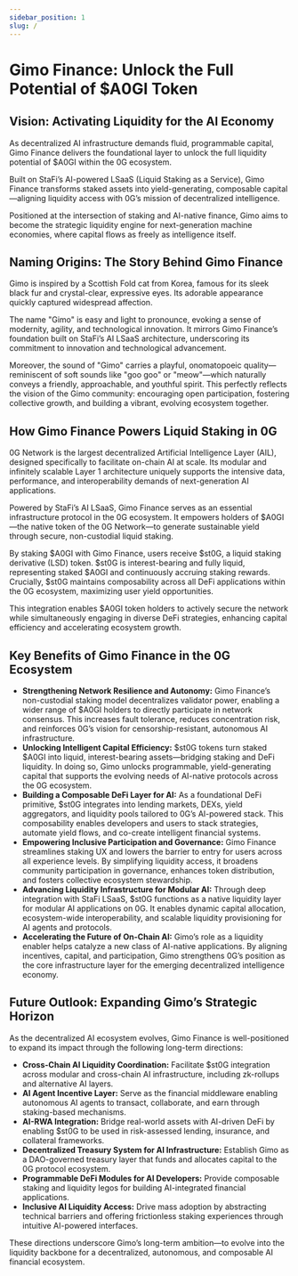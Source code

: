 ```yaml
---
sidebar_position: 1
slug: /
---
```


# Gimo Finance: Unlock the Full Potential of $A0GI Token

## Vision: Activating Liquidity for the AI Economy

As decentralized AI infrastructure demands fluid, programmable capital, Gimo Finance delivers the foundational layer to unlock the full liquidity potential of $A0GI within the 0G ecosystem.

Built on StaFi’s AI-powered LSaaS (Liquid Staking as a Service), Gimo Finance transforms staked assets into yield-generating, composable capital—aligning liquidity access with 0G’s mission of decentralized intelligence.

Positioned at the intersection of staking and AI-native finance, Gimo aims to become the strategic liquidity engine for next-generation machine economies, where capital flows as freely as intelligence itself.

## Naming Origins: The Story Behind Gimo Finance

Gimo is inspired by a Scottish Fold cat from Korea, famous for its sleek black fur and crystal-clear, expressive eyes. Its adorable appearance quickly captured widespread affection.

The name "Gimo" is easy and light to pronounce, evoking a sense of modernity, agility, and technological innovation. It mirrors Gimo Finance’s foundation built on StaFi’s AI LSaaS architecture, underscoring its commitment to innovation and technological advancement.

Moreover, the sound of "Gimo" carries a playful, onomatopoeic quality—reminiscent of soft sounds like "goo goo" or "meow"—which naturally conveys a friendly, approachable, and youthful spirit. This perfectly reflects the vision of the Gimo community: encouraging open participation, fostering collective growth, and building a vibrant, evolving ecosystem together.

## How Gimo Finance Powers Liquid Staking in 0G

0G Network is the largest decentralized Artificial Intelligence Layer (AIL), designed specifically to facilitate on-chain AI at scale. Its modular and infinitely scalable Layer 1 architecture uniquely supports the intensive data, performance, and interoperability demands of next-generation AI applications.

Powered by StaFi’s AI LSaaS, Gimo Finance serves as an essential infrastructure protocol in the 0G ecosystem. It empowers holders of $A0GI—the native token of the 0G Network—to generate sustainable yield through secure, non-custodial liquid staking.

By staking \$A0GI with Gimo Finance, users receive \$st0G, a liquid staking derivative (LSD) token. \$st0G is interest-bearing and fully liquid, representing staked \$A0GI and continuously accruing staking rewards. Crucially, \$st0G maintains composability across all DeFi applications within the 0G ecosystem, maximizing user yield opportunities.

This integration enables $A0GI token holders to actively secure the network while simultaneously engaging in diverse DeFi strategies, enhancing capital efficiency and accelerating ecosystem growth.

## Key Benefits of Gimo Finance  in the 0G Ecosystem

- **Strengthening Network Resilience and Autonomy:** Gimo Finance’s non-custodial staking model decentralizes validator power, enabling a wider range of $A0GI holders to directly participate in network consensus. This increases fault tolerance, reduces concentration risk, and reinforces 0G’s vision for censorship-resistant, autonomous AI infrastructure.
- **Unlocking Intelligent Capital Efficiency:** \$st0G tokens turn staked \$A0GI into liquid, interest-bearing assets—bridging staking and DeFi liquidity. In doing so, Gimo unlocks programmable, yield-generating capital that supports the evolving needs of AI-native protocols across the 0G ecosystem.
- **Building a Composable DeFi Layer for AI:** As a foundational DeFi primitive, $st0G integrates into lending markets, DEXs, yield aggregators, and liquidity pools tailored to 0G’s AI-powered stack. This composability enables developers and users to stack strategies, automate yield flows, and co-create intelligent financial systems.
- **Empowering Inclusive Participation and Governance:** Gimo Finance streamlines staking UX and lowers the barrier to entry for users across all experience levels. By simplifying liquidity access, it broadens community participation in governance, enhances token distribution, and fosters collective ecosystem stewardship.
- **Advancing Liquidity Infrastructure for Modular AI:** Through deep integration with StaFi LSaaS, $st0G functions as a native liquidity layer for modular AI applications on 0G. It enables dynamic capital allocation, ecosystem-wide interoperability, and scalable liquidity provisioning for AI agents and protocols.
- **Accelerating the Future of On-Chain AI:** Gimo’s role as a liquidity enabler helps catalyze a new class of AI-native applications. By aligning incentives, capital, and participation, Gimo strengthens 0G’s position as the core infrastructure layer for the emerging decentralized intelligence economy.

## Future Outlook: Expanding Gimo’s Strategic Horizon

As the decentralized AI ecosystem evolves, Gimo Finance is well-positioned to expand its impact through the following long-term directions:

- **Cross-Chain AI Liquidity Coordination:** Facilitate $st0G integration across modular and cross-chain AI infrastructure, including zk-rollups and alternative AI layers.
- **AI Agent Incentive Layer:** Serve as the financial middleware enabling autonomous AI agents to transact, collaborate, and earn through staking-based mechanisms.
- **AI-RWA Integration:** Bridge real-world assets with AI-driven DeFi by enabling $st0G to be used in risk-assessed lending, insurance, and collateral frameworks.
- **Decentralized Treasury System for AI Infrastructure:** Establish Gimo as a DAO-governed treasury layer that funds and allocates capital to the 0G protocol ecosystem.
- **Programmable DeFi Modules for AI Developers:** Provide composable staking and liquidity legos for building AI-integrated financial applications.
- **Inclusive AI Liquidity Access:** Drive mass adoption by abstracting technical barriers and offering frictionless staking experiences through intuitive AI-powered interfaces.

These directions underscore Gimo’s long-term ambition—to evolve into the liquidity backbone for a decentralized, autonomous, and composable AI financial ecosystem.